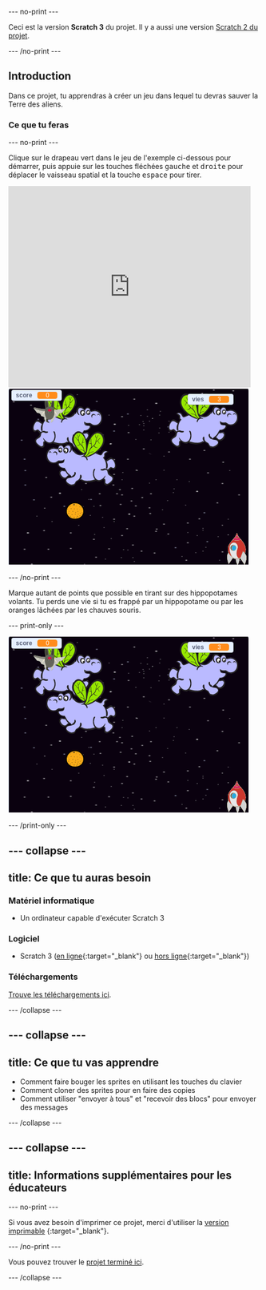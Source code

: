 \--- no-print \---

Ceci est la version **Scratch 3** du projet. Il y a aussi une version [Scratch 2 du projet](https://projects.raspberrypi.org/en/projects/clone-wars-scratch2).

\--- /no-print \---

## Introduction

Dans ce projet, tu apprendras à créer un jeu dans lequel tu devras sauver la Terre des aliens.

### Ce que tu feras

\--- no-print \---

Clique sur le drapeau vert dans le jeu de l'exemple ci-dessous pour démarrer, puis appuie sur les touches fléchées <kbd>gauche</kbd> et <kbd>droite</kbd> pour déplacer le vaisseau spatial et la touche <kbd>espace</kbd> pour tirer.

<div class="scratch-preview">
  <iframe allowtransparency="true" width="485" height="402" src="https://scratch.mit.edu/projects/embed/276887163/?autostart=false" frameborder="0" scrolling="no"></iframe>
  <img src="images/showcase.png">
</div>

\--- /no-print \---

Marque autant de points que possible en tirant sur des hippopotames volants. Tu perds une vie si tu es frappé par un hippopotame ou par les oranges lâchées par les chauves souris.

\--- print-only \---

![desc](images/showcase.png)

\--- /print-only \---

## \--- collapse \---

## title: Ce que tu auras besoin

### Matériel informatique

+ Un ordinateur capable d'exécuter Scratch 3

### Logiciel

+ Scratch 3 ([en ligne](https://rpf.io/scratchon){:target="_blank"} ou [hors ligne](https://rpf.io/scratchoff){:target="_blank"})

### Téléchargements

[Trouve les téléchargements ici](http://rpf.io/p/en/clone-wars-go).

\--- /collapse \---

## \--- collapse \---

## title: Ce que tu vas apprendre

+ Comment faire bouger les sprites en utilisant les touches du clavier
+ Comment cloner des sprites pour en faire des copies
+ Comment utiliser "envoyer à tous" et "recevoir des blocs" pour envoyer des messages

\--- /collapse \---

## \--- collapse \---

## title: Informations supplémentaires pour les éducateurs

\--- no-print \---

Si vous avez besoin d'imprimer ce projet, merci d'utiliser la [version imprimable](https://projects.raspberrypi.org/en/projects/clone-wars/print) {:target="_blank"}.

\--- /no-print \---

Vous pouvez trouver le [projet terminé ici](http://rpf.io/p/en/clone-wars-get).

\--- /collapse \---